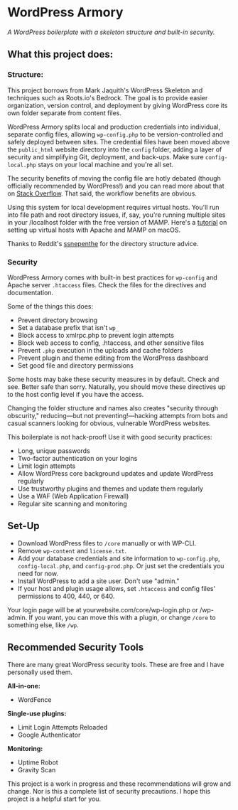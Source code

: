 # WordPress Armory
_A WordPress boilerplate with a skeleton structure and built-in security._

## What this project does:
### Structure:
This project borrows from Mark Jaquith's WordPress Skeleton and techniques such as Roots.io's Bedrock. The goal is to provide easier organization, version control, and deployment by giving WordPress core its own folder separate from content files.

WordPress Armory splits local and production credentials into individual, separate config files, allowing `wp-config.php` to be version-controlled and safely deployed between sites. The credential files have been moved above the `public_html` website directory into the `config` folder, adding a layer of security and simplifying Git, deployment, and back-ups. Make sure `config-local.php` stays on your local machine and you're all set.

The security benefits of moving the config file are hotly debated (though officially recommended by WordPress!) and you can read more about that on [Stack Overflow](https://wordpress.stackexchange.com/questions/58391/is-moving-wp-config-outside-the-web-root-really-beneficial). That said, the workflow benefits are obvious.

Using this system for local development requires virtual hosts. You'll run into file path and root directory issues, if, say, you're running multiple sites in your /localhost folder with the free version of MAMP. Here's a [tutorial](https://www.rawkblog.com/2017/12/improve-mamp-for-wordpress-local-dev-with-3-upgrades/) on setting up virtual hosts with Apache and MAMP on macOS.

Thanks to Reddit's [ssnepenthe](https://www.reddit.com/user/ssnepenthe) for the directory structure advice.

### Security
WordPress Armory comes with built-in best practices for `wp-config` and Apache server `.htaccess` files. Check the files for the directives and documentation.

Some of the things this does:
* Prevent directory browsing
* Set a database prefix that isn't `wp_`
* Block access to xmlrpc.php to prevent login attempts
* Block web access to config, .htaccess, and other sensitive files
* Prevent `.php` execution in the uploads and cache folders
* Prevent plugin and theme editing from the WordPress dashboard
* Set good file and directory permissions

Some hosts may bake these security measures in by default. Check and see. Better safe than sorry. Naturally, you should move these directives up to the host config level if you have the access.

Changing the folder structure and names also creates "security through obscurity," reducing—but not preventing!—hacking attempts from bots and casual scanners looking for obvious, vulnerable WordPress websites.

This boilerplate is not hack-proof! Use it with good security practices:
* Long, unique passwords
* Two-factor authentication on your logins
* Limit login attempts
* Allow WordPress core background updates and update WordPress regularly
* Use trustworthy plugins and themes and update them regularly
* Use a WAF (Web Application Firewall)
* Regular site scanning and monitoring

## Set-Up

* Download WordPress files to `/core` manually or with WP-CLI.
* Remove `wp-content` and `license.txt`.
* Add your database credentials and site information to `wp-config.php`, `config-local.php`, and `config-prod.php`. Or just set the credentials you need for now.
* Install WordPress to add a site user. Don't use "admin."
* If your host and plugin usage allows, set `.htaccess` and config files' permissions to 400, 440, or 640.

Your login page will be at yourwebsite.com/core/wp-login.php or /wp-admin. If you want, you can move this with a plugin, or change `/core` to something else, like `/wp`.

## Recommended Security Tools

There are many great WordPress security tools. These are free and I have personally used them.

**All-in-one:**
* WordFence

**Single-use plugins:**
* Limit Login Attempts Reloaded
* Google Authenticator

**Monitoring:**
* Uptime Robot
* Gravity Scan

This project is a work in progress and these recommendations will grow and change. Nor is this a complete list of security precautions. I hope this project is a helpful start for you.
